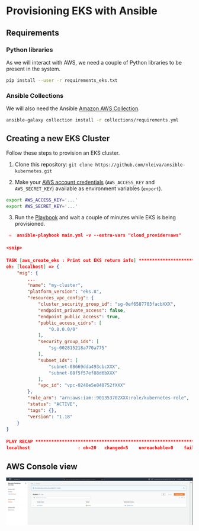 # Provisioning EKS with Ansible

## Requirements

### Python libraries

As we will interact with AWS, we need a couple of Python libraries to be present in the system.

```bash
pip install --user -r requirements_eks.txt
```

### Ansible Collections

We will also need the Ansible [Amazon AWS Collection](https://github.com/ansible-collections/amazon.aws#amazon-aws-collection).

```bash
ansible-galaxy collection install -r collections/requirements.yml
```

## Creating a new EKS Cluster

Follow these steps to provision an EKS cluster.

1. Clone this repository: `git clone https://github.com/nleiva/ansible-kubernetes.git`

2. Make your [AWS account credentials](https://docs.aws.amazon.com/general/latest/gr/aws-sec-cred-types.html#access-keys-and-secret-access-keys) (`AWS_ACCESS_KEY` and `AWS_SECRET_KEY`) available as environment variables (`export`).

```bash
export AWS_ACCESS_KEY='...'
export AWS_SECRET_KEY='...'
```

3. Run the [Playbook](main.ym) and wait a couple of minutes while EKS is being provisioned.

```json
 ⇨  ansible-playbook main.yml -v --extra-vars "cloud_provider=aws"

<snip>
   
TASK [aws_create_eks : Print out EKS return info] ***********************************************************************************
ok: [localhost] => {
    "msg": {
        ...
        "name": "my-cluster",
        "platform_version": "eks.8",
        "resources_vpc_config": {
            "cluster_security_group_id": "sg-0ef6587703facbXXX",
            "endpoint_private_access": false,
            "endpoint_public_access": true,
            "public_access_cidrs": [
                "0.0.0.0/0"
            ],
            "security_group_ids": [
                "sg-002815218a770a775"
            ],
            "subnet_ids": [
                "subnet-08669dda493cbcXXX",
                "subnet-08f5f57ef88d6bXXX"
            ],
            "vpc_id": "vpc-0248e5e848752fXXX"
        },
        "role_arn": "arn:aws:iam::901353702XXX:role/kubernetes-role",
        "status": "ACTIVE",
        "tags": {},
        "version": "1.18"
    }
}

PLAY RECAP **************************************************************************************************************************
localhost                  : ok=20   changed=5    unreachable=0    failed=0    skipped=4    rescued=0    ignored=0   

```

## AWS Console view

<p align="center">
<img src="./pictures/cluster_eks.png">
</p>